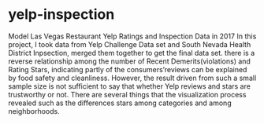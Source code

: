 # yelp-inspection
Model Las Vegas Restaurant Yelp Ratings and Inspection Data in 2017
In this project, I took data from Yelp Challenge Data set and South Nevada Health District Inpsection, merged them together to get the final data set. there is a reverse relationship among the number of Recent Demerits(violations) and Rating Stars, indicating partly of the consumers’reviews can be explained by food safety and cleanliness. However, the result driven from such a small sample size is not sufficient to say that whether Yelp reviews and stars are trustworthy or not. There are several things that the visualization process revealed such as the differences stars among categories and among neighborhoods.
